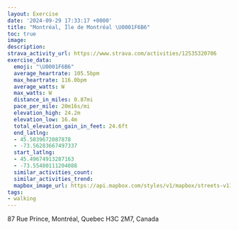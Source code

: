 ```yaml
---
layout: Exercise
date: '2024-09-29 17:33:17 +0000'
title: "Montréal, Île de Montréal \U0001F6B6"
toc: true
image:
description:
strava_activity_url: https://www.strava.com/activities/12535320706
exercise_data:
  emoji: "\U0001F6B6"
  average_heartrate: 105.5bpm
  max_heartrate: 116.0bpm
  average_watts: W
  max_watts: W
  distance_in_miles: 0.87mi
  pace_per_mile: 20m16s/mi
  elevation_high: 24.2m
  elevation_low: 16.4m
  total_elevation_gain_in_feet: 24.6ft
  end_latlng:
  - 45.5039672087878
  - -73.56283667497337
  start_latlng:
  - 45.49674913287163
  - -73.55480111204088
  similar_activities_count:
  similar_activities_trend:
  mapbox_image_url: https://api.mapbox.com/styles/v1/mapbox/streets-v11/static/path-5+787af2-1.0(kdutGvl%7D_MUjAu%40lB%7B%40tCOVIDM%40SCMG%5DUcAiAWSMIMC_%40%40_%40P%5BZqBfDORMVEBQ%3FQBa%40PSLIR%5D%60Bu%40dCi%40zBc%40%7CAe%40%7CBqA~DA%5CPb%40KNI%3FQI%7D%40q%40),pin-s-s+e5b22e(-73.55612,45.49718),pin-s-f+89ae00(-73.56280000000001,45.50253000000003)/auto/800x800?access_token=pk.eyJ1Ijoiam9zaGJlY2ttYW4iLCJhIjoiY205eWR2aDd1MWZ6djJrbXc4a3M0bWZleiJ9.XiG9OWkNcZk2QzjJbxLB4A
tags:
- walking
---
```




87 Rue Prince, Montréal, Quebec H3C 2M7, Canada
